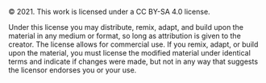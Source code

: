 © 2021. This work is licensed under a CC BY-SA 4.0 license. 

Under this license you may distribute, remix, adapt, and build upon the material in any medium or format, so long as attribution is given to the creator.
The license allows for commercial use. If you remix, adapt, or build upon the material, you must license the modified material under identical terms and indicate
if changes were made, but not in any way that suggests the licensor endorses you or your use.

